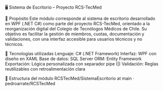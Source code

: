 🖥️ Sistema de Escritorio – Proyecto RCS-TecMed

🎯 Propósito
Este módulo corresponde al sistema de escritorio desarrollado en WPF (.NET C#) como parte del proyecto RCS-TecMed, orientado a la reorganización digital del Colegio de Tecnólogos Médicos de Chile. Su objetivo es facilitar la gestión de miembros, cuotas, documentación y validaciones, con una interfaz accesible para usuarios técnicos y no técnicos.

🧱 Tecnologías utilizadas
Lenguaje: C# (.NET Framework)
Interfaz: WPF con diseño en XAML
Base de datos: SQL Server
ORM: Entity Framework
Exportación: Lógica personalizada con separador pipe (|)
Validación: Reglas reutilizables con retroalimentación clara

📁 Estructura del módulo
RCSTecMed/SistemaEscritorio at main · pedroarrate/RCSTecMed 
